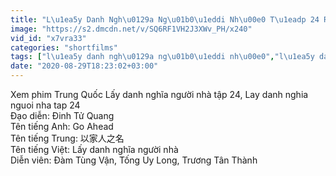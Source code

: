 ```yaml
---
title: "L\u1ea5y Danh Ngh\u0129a Ng\u01b0\u1eddi Nh\u00e0 T\u1eadp 24 Raw - Phim Hoa Ng\u1eef"
image: "https://s2.dmcdn.net/v/SQ6RF1VH2J3XWv_PH/x240"
vid_id: "x7vra33"
categories: "shortfilms"
tags: ["l\u1ea5y danh ngh\u0129a ng\u01b0\u1eddi nh\u00e0","l\u1ea5y danh ngh\u0129a ng\u01b0\u1eddi nh\u00e0 t\u1eadp 24","phim hoa ng\u1eef"]
date: "2020-08-29T18:23:02+03:00"
---
```

Xem phim Trung Quốc Lấy danh nghĩa người nhà tập 24, Lay danh nghia nguoi nha tap 24  <br>Đạo diễn: Đinh Tử Quang  <br>Tên tiếng Anh: Go Ahead  <br>Tên tiếng Trung: 以家人之名  <br>Tên tiếng Việt: Lấy danh nghĩa người nhà  <br>Diễn viên: Đàm Tùng Vận, Tống Uy Long, Trương Tân Thành
